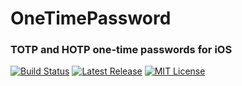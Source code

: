 # OneTimePassword
### TOTP and HOTP one-time passwords for iOS

[![Build Status](https://travis-ci.org/mattrubin/onetimepassword.svg)](https://travis-ci.org/mattrubin/onetimepassword)
[![Latest Release](http://img.shields.io/github/release/mattrubin/onetimepassword.svg?style=flat)](https://github.com/mattrubin/onetimepassword/releases)
[![MIT License](http://img.shields.io/badge/license-mit-blue.svg?style=flat)](https://github.com/mattrubin/onetimepassword/blob/master/LICENSE.txt)
